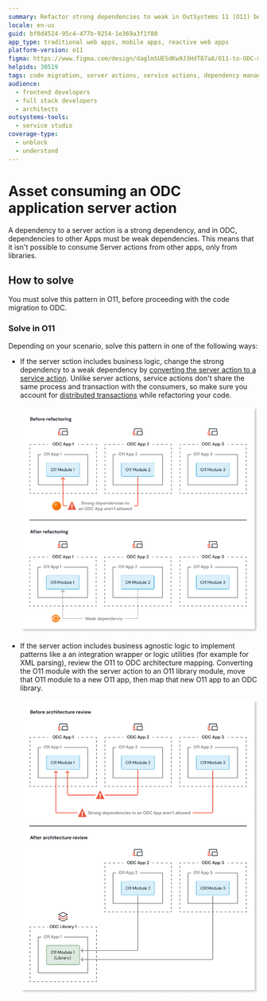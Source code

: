 ```yaml
---
summary: Refactor strong dependencies to weak in OutSystems 11 (O11) before migrating to OutSystems Developer Cloud (ODC), especially focusing on server actions and service actions.
locale: en-us
guid: bf0d4524-95c4-477b-9254-1e369a3f1f80
app_type: traditional web apps, mobile apps, reactive web apps
platform-version: o11
figma: https://www.figma.com/design/daglmSUESdKw9J3HdT87a8/O11-to-ODC-migration?node-id=2350-6594
helpids: 30519
tags: code migration, server actions, service actions, dependency management, refactoring code
audience:
  - frontend developers
  - full stack developers
  - architects
outsystems-tools:
  - service studio
coverage-type:
  - unblock
  - understand
---
```


# Asset consuming an ODC application server action

A dependency to a server action is a strong dependency, and in ODC, dependencies to other Apps must be weak dependencies.
This means that it isn't possible to consume Server actions from other apps, only from libraries.

## How to solve

You must solve this pattern in O11, before proceeding with the code migration to ODC.

### Solve in O11

Depending on your scenario, solve this pattern in one of the following ways:

* If the server sction includes business logic, change the strong dependency to a weak dependency by [converting the server action to a service action](../../building-apps/reuse-and-refactor/services.md). Unlike server actions, service actions don't share the same process and transaction with the consumers, so make sure you account for [distributed transactions](../../building-apps/reuse-and-refactor/services.md#dealing-with-transactionality-and-networking) while refactoring your code.

    ![Diagram illustrating the conversion of a server action to a service action to change a strong dependency to a weak dependency.](images/convert-server-to-service-action-diag.png "Convert Server Action to Service Action")

* If the server action includes business agnostic logic to implement patterns like a an integration wrapper or logic utilities (for example for XML parsing), review the O11 to ODC architecture mapping. Converting the O11 module with the server action to an O11 library module, move that O11 module to a new O11 app, then map that new O11 app to an ODC library.

    ![Diagram showing the architecture review process. Before the review, O11 modules are within ODC apps. After the review, O11 modules are moved to an O11 library mapped to an ODC library.](images/review-arch-move-to-lib-1-diag.png "Architecture Review Before and After")
